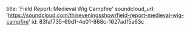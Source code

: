 title: 'Field Report: Medieval Wig Campfire'
soundcloud_url: 'https://soundcloud.com/thiseveningsshow/field-report-medieval-wig-campfire'
id: 83fa1735-69d1-4e01-868c-1627adf5a63c
